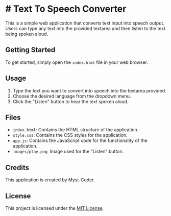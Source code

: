 # # Text To Speech Converter

This is a simple web application that converts text input into speech output. Users can type any text into the provided textarea and then listen to the text being spoken aloud.

## Getting Started

To get started, simply open the `index.html` file in your web browser.

## Usage

1. Type the text you want to convert into speech into the textarea provided.
2. Choose the desired language from the dropdown menu.
3. Click the "Listen" button to hear the text spoken aloud.

## Files

- `index.html`: Contains the HTML structure of the application.
- `style.css`: Contains the CSS styles for the application.
- `app.js`: Contains the JavaScript code for the functionality of the application.
- `images/play.png`: Image used for the "Listen" button.

## Credits

This application is created by Myst-Coder.

## License

This project is licensed under the [MIT License](LICENSE).
